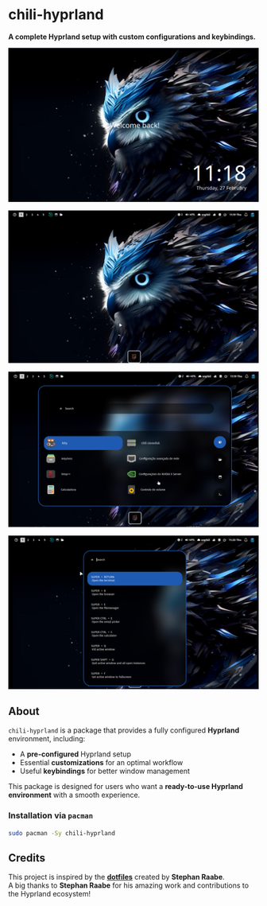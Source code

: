 # chili-hyprland

**A complete Hyprland setup with custom configurations and keybindings.**  


![alt text](image.png)

![alt text](image-1.png)

![alt text](image-2.png)

![alt text](image-3.png)

## About  

`chili-hyprland` is a package that provides a fully configured **Hyprland** environment, including:  

- A **pre-configured** Hyprland setup  
- Essential **customizations** for an optimal workflow  
- Useful **keybindings** for better window management  

This package is designed for users who want a **ready-to-use Hyprland environment** with a smooth experience.

### Installation via `pacman`  

```sh
sudo pacman -Sy chili-hyprland
```

## Credits  

This project is inspired by the **[dotfiles](https://github.com/mylinuxforwork/dotfiles)** created by **Stephan Raabe**.  
A big thanks to **Stephan Raabe** for his amazing work and contributions to the Hyprland ecosystem!
